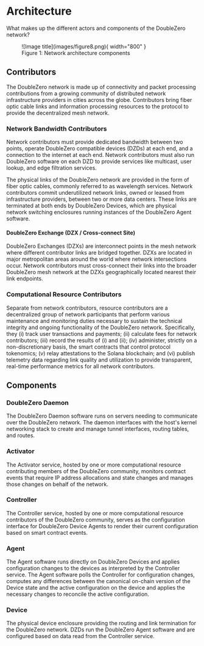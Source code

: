 # Architecture

What makes up the different actors and components of the DoubleZero network?

<figure markdown="span">
  ![Image title](images/figure8.png){ width="800" }
  <figcaption>Figure 1: Network architecture components</figcaption>
</figure>

## Contributors

The DoubleZero network is made up of connectivity and packet processing contributions from a growing community of distributed network infrastructure providers in cities across the globe. Contributors bring fiber optic cable links and information processing resources to the protocol to provide the decentralized mesh network.

### Network Bandwidth Contributors

Network contributors must provide dedicated bandwidth between two points, operate DoubleZero compatible devices (DZDs) at each end, and a connection to the internet at each end. Network contributors must also run DoubleZero software on each DZD to provide services like multicast, user lookup, and edge filtration services.

The physical links of the DoubleZero network are provided in the form of fiber optic cables, commonly referred to as wavelength services. Network contributors commit underutilized network links, owned or leased from infrastructure providers, between two or more data centers. These links are terminated at both ends by DoubleZero Devices, which are physical network switching enclosures running instances of the DoubleZero Agent software.

#### DoubleZero Exchange (DZX / Cross-connect Site)

DoubleZero Exchanges (DZXs) are interconnect points in the mesh network where different contributor links are bridged together. DZXs are located in major metropolitan areas around the world where network intersections occur. Network contributors must cross-connect their links into the broader DoubleZero mesh network at the DZXs geographically located nearest their link endpoints.

### Computational Resource Contributors

Separate from network contributors, resource contributors are a decentralized group of network participants that perform various maintenance and monitoring duties necessary to sustain the technical integrity and ongoing functionality of the DoubleZero network. Specifically, they (i) track user transactions and payments; (ii) calculate fees for network contributors; (iii) record the results of (i) and (ii); (iv) administer, strictly on a non-discretionary basis, the smart contracts that control protocol tokenomics; (v) relay attestations to the Solana blockchain; and (vi) publish telemetry data regarding link quality and utilization to provide transparent, real-time performance metrics for all network contributors.

## Components

### DoubleZero Daemon

The DoubleZero Daemon software runs on servers needing to communicate over the DoubleZero network. The daemon interfaces with the host's kernel networking stack to create and manage tunnel interfaces, routing tables, and routes.

### Activator

The Activator service, hosted by one or more computational resource contributing members of the DoubleZero community, monitors contract events that require IP address allocations and state changes and manages those changes on behalf of the network.

### Controller

The Controller service, hosted by one or more computational resource contributors of the DoubleZero community, serves as the configuration interface for DoubleZero Device Agents to render their current configuration based on smart contract events.

### Agent

The Agent software runs directly on DoubleZero Devices and applies configuration changes to the devices as interpreted by the Controller service. The Agent software polls the Controller for configuration changes, computes any differences between the canonical on-chain version of the Device state and the active configuration on the device and applies the necessary changes to reconcile the active configuration.

### Device

The physical device enclosure providing the routing and link termination for the DoubleZero network. DZDs run the DoubleZero Agent software and are configured based on data read from the Controller service.
